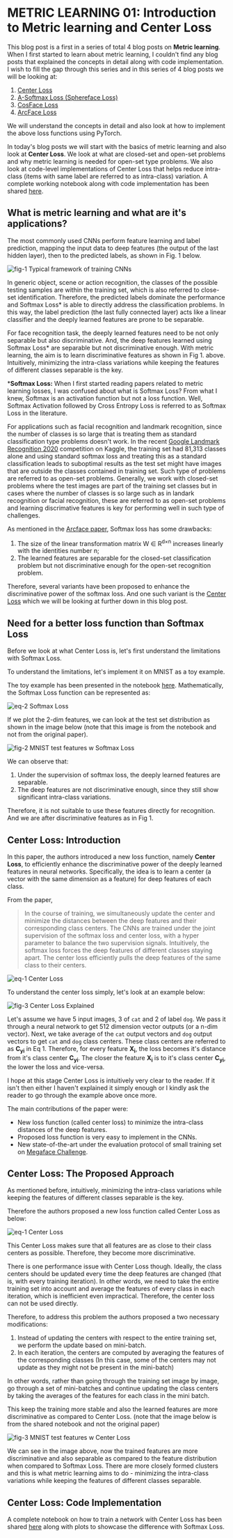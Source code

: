 # METRIC LEARNING 01: Introduction to Metric learning and Center Loss

This blog post is a first in a series of total 4 blog posts on **Metric learning**. When I first started to learn about metric learning, I couldn't find any blog posts that explained the concepts in detail along with code implementation. I wish to fill the gap through this series and in this series of 4 blog posts we will be looking at:

1. [Center Loss](https://kpzhang93.github.io/papers/eccv2016.pdf) 
2. [A-Softmax Loss (Sphereface Loss)](https://arxiv.org/abs/1704.08063) 
3. [CosFace Loss](https://arxiv.org/abs/1801.09414)
4. [ArcFace Loss](https://arxiv.org/abs/1801.07698)

We will understand the concepts in detail and also look at how to implement the above loss functions using PyTorch. 

In today's blog posts we will start with the basics of metric learning and also look at **Center Loss**. We look at what are closed-set and open-set problems and why metric learning is needed for open-set type problems. We also look at code-level implementations of Center Loss that helps reduce intra-class (items with same label are referred to as intra-class) variation. A complete working notebook along with code implementation has been shared [here](https://github.com/amaarora/amaarora.github.io/blob/master/nbs/Understanding%20Metric%20Learning.ipynb).

## What is metric learning and what are it's applications?
The most commonly used CNNs perform feature learning and label prediction, mapping the input data to deep features (the output of the last hidden layer), then to the predicted labels, as shown in Fig. 1 below.

![](/images/metric-learning-1.png "fig-1 Typical framework of training CNNs")

In generic object, scene or action recognition, the classes of the possible testing samples are within the training set, which is also referred to close-set identification. Therefore, the predicted labels dominate the performance and Softmax Loss* is able to directly address the classification problems. In this way, the label prediction (the last fully connected layer) acts like a linear classifier and the deeply learned features are prone to be separable.

For face recognition task, the deeply learned features need to be not only separable but also discriminative. And, the deep features learned using Softmax Loss* are separable but not discriminative enough. With metric learning, the aim is to learn discriminative features as shown in Fig 1. above. Intuitively, minimizing the intra-class variations while keeping the features of different classes separable is the key.

***Softmax Loss:**
When I first started reading papers related to metric learning losses, I was confused about what is Softmax Loss? From what I knew, Softmax is an activation function but not a loss function. Well, Softmax Activation followed by Cross Entropy Loss is referred to as Softmax Loss in the literature.

For applications such as facial recognition and landmark recognition, since the number of classes is so large that is treating them as standard classification type problems doesn't work. In the recent [Google Landmark Recognition 2020](https://www.kaggle.com/c/landmark-recognition-2020) competition on Kaggle, the training set had 81,313 classes alone and using standard softmax loss and treating this as a standard classification leads to suboptimal results as the test set might have images that are outside the classes contained in training set. Such type of problems are referred to as open-set problems. Generally, we work with closed-set problems where the test images are part of the training set classes but in cases where the number of classes is so large such as in landark recognition or facial recognition, these are referred to as open-set problems and learning discrimative features is key for performing well in such type of challenges. 

As mentioned in the [Arcface paper](https://arxiv.org/abs/1801.07698), Softmax loss has some drawbacks:  
1. The size of the linear transformation matrix W ∈ R<sup>d×n</sup> increases linearly with the identities number n; 
2. The learned features are separable for the closed-set classification problem but not discriminative enough for the open-set recognition problem.

Therefore, several variants have been proposed to enhance the discriminative power of the softmax loss. And one such variant is the [Center Loss](https://kpzhang93.github.io/papers/eccv2016.pdf) which we will be looking at further down in this blog post.

## Need for a better loss function than Softmax Loss
Before we look at what Center Loss is, let's first understand the limitations with Softmax Loss. 

To understand the limitations, let's implement it on MNIST as a toy example.

The toy example has been presented in the notebook [here](https://github.com/amaarora/amaarora.github.io/blob/master/nbs/Understanding%20Metric%20Learning.ipynb). Mathematically, the Softmax Loss function can be represented as: 

![](/images/softmax_loss.png "eq-2 Softmax Loss")

If we plot the 2-dim features, we can look at the test set distribution as shown in the image below (note that this image is from the notebook and not from the original paper).

![](/images/mnist_test_set.png "fig-2 MNIST test features w Softmax Loss")

We can observe that: 
1. Under the supervision of softmax loss, the deeply learned features are separable.
2. The deep features are not discriminative enough, since they still show significant intra-class variations.

Therefore, it is not suitable to use these features directly for recognition. And we are after discriminative features as in Fig 1.

## Center Loss: Introduction
In this paper, the authors introduced a new loss function, namely **Center Loss**, to efficiently
enhance the discriminative power of the deeply learned features in neural networks. Specifically, the idea is to learn a center (a vector with the same dimension as a feature) for deep features of each class.

From the paper, 
> In the course of training, we simultaneously update the center and minimize the distances between the deep features and their corresponding class centers. The CNNs are trained under the joint supervision of the softmax loss and center loss, with a hyper parameter to balance the two supervision signals. Intuitively, the softmax loss forces the deep features of different classes staying apart. The center loss efficiently pulls the deep features of the same class to their centers.

![](/images/center_loss.png "eq-1 Center Loss")

To understand the center loss simply, let's look at an example below:

![](/images/center_loss.jpg "fig-3 Center Loss Explained")

Let's assume we have 5 input images, 3 of `cat` and 2 of label `dog`. We pass it through a neural network to get 512 dimension vector outputs (or a n-dim vector). Next, we take average of the `cat` output vectors and `dog` output vectors to get `cat` and `dog` class centers. These class centers are referred to as **C<sub>yi</sub>** in Eq 1. Therefore, for every feature **X<sub>i</sub>**, the loss becomes it's distance from it's class center **C<sub>yi</sub>**. The closer the feature **X<sub>i</sub>** is to it's class center  **C<sub>yi</sub>**, the lower the loss and vice-versa. 

I hope at this stage Center Loss is intuitively very clear to the reader. If it isn't then either I haven't explained it simply enough or I kindly ask the reader to go through the example above once more. 

The main contributions of the paper were: 
- New loss function (called center loss) to minimize the intra-class distances of the deep features.
- Proposed loss function is very easy to implement in the CNNs.
- New state-of-the-art under the evaluation protocol of small training set on [Megaface Challenge](http://arxiv.org/abs/1505.02108).

## Center Loss: The Proposed Approach
As mentioned before, intuitively, minimizing the intra-class variations while keeping the features of different classes separable is the key.

Therefore the authors proposed a new loss function called Center Loss as below:

![](/images/center_loss.png "eq-1 Center Loss")

This Center Loss makes sure that all features are as close to their class centers as possible. Therefore, they become more discriminative.

There is one performance issue with Center Loss though. Ideally, the class centers should be updated every time the deep features are changed (that is, with every training iteration). In other words, we need to take the entire training set into account and average the features of every class in each iteration, which is inefficient even impractical. Therefore, the center loss can not be used directly.

Therefore, to address this problem the authors proposed a two necessary modifications: 
1. Instead of updating the centers with respect to the entire training set, we perform the update based on mini-batch. 
2. In each iteration, the centers are computed by averaging the features of the corresponding classes (In this case, some of the centers may not update as they might not be present in the mini-batch)

In other words, rather than going through the training set image by image, go through a set of mini-batches and continue updating the class centers by taking the averages of the features for each class in the mini batch.

This keep the training more stable and also the learned features are more discriminative as compared to Center Loss. (note that the image below is from the shared notebook and not the original paper)

![](/images/center_loss_ftrs.png "fig-3 MNIST test features w Center Loss")

We can see in the image above, now the trained features are more discriminative and also separable as compared to the feature distribution when compared to Softmax Loss. There are more closely formed clusters and this is what metric learning aims to do - minimizing the intra-class variations while keeping the features of different classes separable.


## Center Loss: Code Implementation 
A complete notebook on how to train a network with Center Loss has been shared [here](https://github.com/amaarora/amaarora.github.io/blob/master/nbs/Understanding%20Metric%20Learning.ipynb) along with plots to showcase the difference with Softmax Loss.
